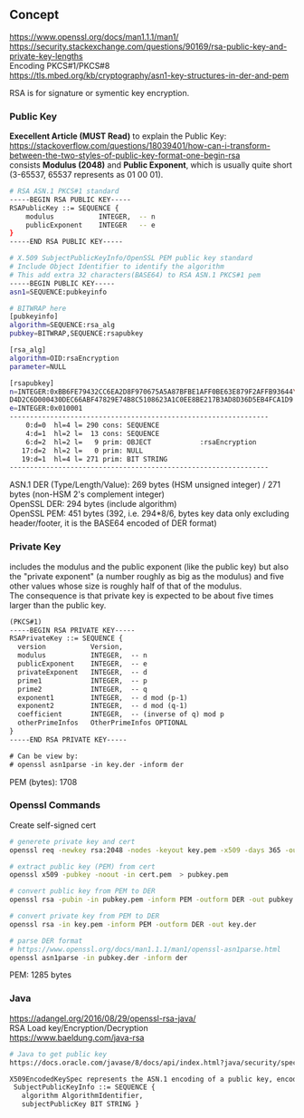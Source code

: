 ## Concept  
https://www.openssl.org/docs/man1.1.1/man1/  
https://security.stackexchange.com/questions/90169/rsa-public-key-and-private-key-lengths  
Encoding PKCS#1/PKCS#8  
https://tls.mbed.org/kb/cryptography/asn1-key-structures-in-der-and-pem  

RSA is for signature or symentic key encryption.

### Public Key
**Execellent Article (MUST Read)** to explain the Public Key:  
https://stackoverflow.com/questions/18039401/how-can-i-transform-between-the-two-styles-of-public-key-format-one-begin-rsa  
consists **Modulus (2048)** and **Public Exponent**, which is usually quite short (3-65537, 65537 represents as 01 00 01).  
```sh
# RSA ASN.1 PKCS#1 standard
-----BEGIN RSA PUBLIC KEY-----
RSAPublicKey ::= SEQUENCE {
    modulus           INTEGER,  -- n
    publicExponent    INTEGER   -- e
}
-----END RSA PUBLIC KEY-----
```
```sh
# X.509 SubjectPublicKeyInfo/OpenSSL PEM public key standard
# Include Object Identifier to identify the algorithm
# This add extra 32 characters(BASE64) to RSA ASN.1 PKCS#1 pem
-----BEGIN PUBLIC KEY-----
asn1=SEQUENCE:pubkeyinfo

# BITWRAP here
[pubkeyinfo]
algorithm=SEQUENCE:rsa_alg
pubkey=BITWRAP,SEQUENCE:rsapubkey

[rsa_alg]
algorithm=OID:rsaEncryption
parameter=NULL

[rsapubkey]
n=INTEGER:0xBB6FE79432CC6EA2D8F970675A5A87BFBE1AFF0BE63E879F2AFFB93644\
D4D2C6D000430DEC66ABF47829E74B8C5108623A1C0EE8BE217B3AD8D36D5EB4FCA1D9
e=INTEGER:0x010001
----------------------------------------------------------------
    0:d=0  hl=4 l= 290 cons: SEQUENCE
    4:d=1  hl=2 l=  13 cons: SEQUENCE
    6:d=2  hl=2 l=   9 prim: OBJECT            :rsaEncryption
   17:d=2  hl=2 l=   0 prim: NULL
   19:d=1  hl=4 l= 271 prim: BIT STRING
----------------------------------------------------------------
```
ASN.1 DER (Type/Length/Value): 269 bytes (HSM unsigned integer) / 271 bytes (non-HSM 2's complement integer)  
OpenSSL DER: 294 bytes (include algorithm)  
OpenSSL PEM: 451 bytes (392, i.e. 294*8/6, bytes key data only excluding header/footer, it is the BASE64 encoded of DER format)  

### Private Key
includes the modulus and the public exponent (like the public key) but also the "private exponent" (a number roughly as big as the modulus) and five other values whose size is roughly half of that of the modulus.  
The consequence is that private key is expected to be about five times larger than the public key.
```txt
(PKCS#1)
-----BEGIN RSA PRIVATE KEY-----
RSAPrivateKey ::= SEQUENCE {
  version           Version,
  modulus           INTEGER,  -- n
  publicExponent    INTEGER,  -- e
  privateExponent   INTEGER,  -- d
  prime1            INTEGER,  -- p
  prime2            INTEGER,  -- q
  exponent1         INTEGER,  -- d mod (p-1)
  exponent2         INTEGER,  -- d mod (q-1)
  coefficient       INTEGER,  -- (inverse of q) mod p
  otherPrimeInfos   OtherPrimeInfos OPTIONAL
}
-----END RSA PRIVATE KEY-----

# Can be view by:
# openssl asn1parse -in key.der -inform der
```
PEM (bytes): 1708  

### Openssl Commands
Create self-signed cert
```sh
# generete private key and cert
openssl req -newkey rsa:2048 -nodes -keyout key.pem -x509 -days 365 -out cert.pem

# extract public key (PEM) from cert
openssl x509 -pubkey -noout -in cert.pem  > pubkey.pem

# convert public key from PEM to DER
openssl rsa -pubin -in pubkey.pem -inform PEM -outform DER -out pubkey.der

# convert private key from PEM to DER
openssl rsa -in key.pem -inform PEM -outform DER -out key.der

# parse DER format
# https://www.openssl.org/docs/man1.1.1/man1/openssl-asn1parse.html
openssl asn1parse -in pubkey.der -inform der
```
PEM: 1285 bytes  

### Java
https://adangel.org/2016/08/29/openssl-rsa-java/  
RSA Load key/Encryption/Decryption  
https://www.baeldung.com/java-rsa  

```sh
# Java to get public key
https://docs.oracle.com/javase/8/docs/api/index.html?java/security/spec/X509EncodedKeySpec.html  

X509EncodedKeySpec represents the ASN.1 encoding of a public key, encoded according to the ASN.1 type SubjectPublicKeyInfo. The SubjectPublicKeyInfo syntax is defined in the X.509 standard as follows:
 SubjectPublicKeyInfo ::= SEQUENCE {
   algorithm AlgorithmIdentifier,
   subjectPublicKey BIT STRING }
```
